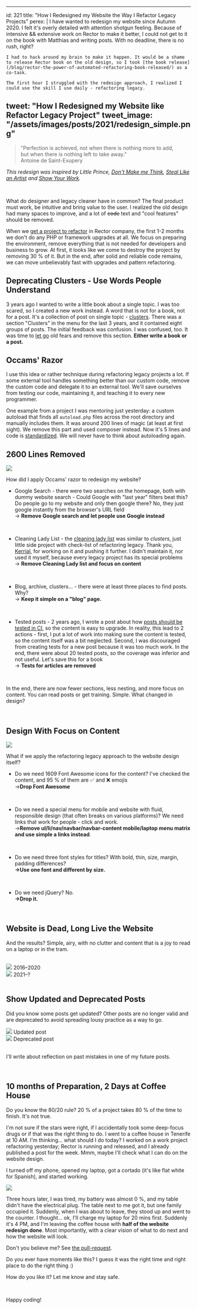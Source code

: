 
---
id: 321
title: "How I Redesigned my Website the Way I&nbsp;Refactor Legacy Projects"
perex: |
    I have wanted to redesign my website since Autumn 2020. I felt it's overly detailed with attention shotgun feeling. Because of intensive && extensive work on Rector to make it better, I could not get to it on the book with Matthias and writing posts. With no deadline, there is no rush, right?

    I had to hack around my brain to make it happen. It would be a shame to release Rector book on the old design, so I took [the book release](/blog/rector-the-power-of-automated-refactoring-book-released/) as a co-task.

    The first hour I struggled with the redesign approach, I realized I could use the skill I use daily - refactoring legacy.
tweet: "How I Redesigned my Website like Refactor Legacy Project"
tweet_image: "/assets/images/posts/2021/redesign_simple.png"
---

<blockquote class="blockquote">
    "Perfection is achieved, not when there is nothing more to add,<br>
    but when there is nothing left to take away."
    <footer class="blockquote-footer text-right">Antoine de Saint-Exupery</footer>
</blockquote>


*This redesign was inspired by Little Prince, [Don't Make me Think](https://sensible.com/), [Steal Like an Artist](/blog/2017/09/25/3-non-it-books-that-help-you-to-become-better-programmer/#steal-like-and-artist-by-austing-kleon) and [Show Your Work](https://austinkleon.com/show-your-work/).*

<br>

What do designer and legacy cleaner have in common? The final product must work, be intuitive and bring value to the user. I realized the old design had many spaces to improve, and a lot of ~~code~~ text and "cool features" should be removed.

When we [get a project to refactor](https://getrector.org/for-companies) in Rector company, the first 1-2 months we don't do any PHP or framework upgrades at all. We focus on preparing the environment, remove everything that is not needed for developers and business to grow. At first, it looks like we come to destroy the project by removing 30 % of it. But in the end, after solid and reliable code remains, we can move unbelievably fast with upgrades and pattern refactoring.

## Deprecating Clusters - Use Words People Understand

3 years ago I wanted to write a little book about a single topic. I was too scared, so I created a new work instead.
A word that is not for a book, not for a post. It's a collection of post on single topic - [clusters](/blog/2018/07/02/cluster-more-interactive-than-book-deeper-than-post/). There was a section "Clusters" in the menu for the last 3 years, and it contained eight groups of posts. The initial feedback was confusion. I was confused, too. It was time to [let go](/blog/2020/03/09/art-of-letting-go/) old fears and remove this section. **Either write a book or a post.**

## Occams' Razor

I use this idea or rather technique during refactoring legacy projects a lot. If some external tool handles something better than our custom code, remove the custom code and delegate it to an external tool. We'll save ourselves from testing our code, maintaining it, and teaching it to every new programmer.

One example from a project I was mentoring just yesterday: a custom autoload that finds all `autoload.php` files across the root directory and manually includes them. It was around 200 lines of magic (at least at first sight). We remove this part and used composer instead. Now it's 5 lines and code is [standardized](/blog/how-exception-to-the-convention-does-more-harm-than-good/). We will never have to think about autoloading again.

## 2600 Lines Removed

<img src="/assets/images/posts/2021/redesign_simple.png" class="img-thumbnail mb-5">

How did I apply Occams' razor to redesign my website?

* Google Search - there were two searches on the homepage, both with dummy website search - Could Google with "last year" filters beat this? Do people go to my website and only then google there? No, they just google instantly from the browser's URL field
  <br>→ **Remove Google search and let people use Google instead**

<br>

* Cleaning Lady List - the [cleaning lady list](/blog/2020/07/06/cleaning-lady-notes-from-class-mess-to-psr4-step-by-step-with-confidence/) was similar to *clusters*, just little side project with check-list of refactoring legacy. Thank you, [Kerrial](https://github.com/Kerrialn), for working on it and pushing it further. I didn't maintain it, nor used it myself, because every legacy project has its special problems
  <br>→ **Remove Cleaning Lady list and focus on content**

<br>

* Blog, archive, clusters... - there were at least three places to find posts. Why?
  <br>→ **Keep it simple on a "blog" page.**

<br>

* Tested posts - 2 years ago, I wrote a post about how [posts should be tested in CI](/blog/2019/09/16/why-software-articles-must-be-ci-tested/), so the content is easy to upgrade. In reality, this lead to 2 actions - first, I put a lot of work into making sure the content is tested, so the content itself was a bit neglected. Second, I was discouraged from creating tests for a new post because it was too much work. In the end, there were about 20 tested posts, so the coverage was inferior and not useful. Let's save this for a book
  <br>→  **Tests for articles are removed**

<br>

In the end, there are now fewer sections, less nesting, and more focus on content. You can read posts or get training. Simple. What changed in design?

<br>

## Design With Focus on Content

<img src="https://user-images.githubusercontent.com/924196/120992700-23c9c100-c783-11eb-8d57-e20f898b21c0.jpg" class="img-thumbnail mt-2 mb-4" style="max-width: 20em">

What if we apply the refactoring legacy approach to the website design itself?

* Do we need 1609 Font Awesome icons for the content? I've checked the content, and 95 % of them are ✅ and ❌ emojis
  <br>→**Drop Font Awesome**

<br>

* Do we need a special menu for mobile and website with fluid, responsible design (that often breaks on various platforms)? We need links that work for people - click and work.
  <br>→**Remove ul/li/nav/navbar/navbar-content mobile/laptop menu matrix and use simple a links instead**.

<br>

* Do we need three font styles for titles? With bold, thin, size, margin, padding differences?
  <br>**→Use one font and different by size.**

<br>

* Do we need jQuery? No.
  <br>**→Drop it.**

<br>

## Website is Dead, Long Live the Website

And the results? Simple, airy, with no clutter and content that is a joy to read on a laptop or in the tram.

<br>

<div class="row text-center">
    <div class="col-12 col-sm-6">
        <img src="/assets/images/posts/2021/my_website_2020.png" class="img-thumbnail rounded">
        2016&ndash;2020
    </div>
    <div class="col-12 col-sm-6">
        <img src="/assets/images/posts/2021/my_website_2021.png" class="img-thumbnail rounded">
        2021&ndash;?
    </div>
</div>


<br>

## Show Updated and Deprecated Posts

Did you know some posts get updated? Other posts are no longer valid and are deprecated to avoid spreading lousy practice as a way to go.

<div class="row text-center">
    <div class="col-12 col-sm-6">
        <img src="/assets/images/posts/2021/post_updated.png" class="img-thumbnail rounded">
        Updated post
    </div>
    <div class="col-12 col-sm-6">
        <img src="/assets/images/posts/2021/post_removed.png" class="img-thumbnail rounded">
        Deprecated post
    </div>
</div>

<br>

I'll write about reflection on past mistakes in one of my future posts.

<br>

## 10 months of Preparation, 2 Days at Coffee House

Do you know the 80/20 rule? 20 % of a project takes 80 % of the time to finish. It's not true.

I'm not sure if the stars were right, if I accidentally took some deep-focus drugs or if that was the right thing to do. I went to a coffee house in Tenerife at 10 AM. I'm thinking... what should I do today? I worked on a work project refactoring yesterday; Rector is running and released, and I already published a post for the week. Mmm, maybe I'll check what I can do on the website design.

I turned off my phone, opened my laptop, got a cortado (it's like flat white for Spanish), and started working.

<img src="https://user-images.githubusercontent.com/924196/120992704-24625780-c783-11eb-827e-c3f110c2af36.jpg" class="img-thumbnail mt-4 mb-4">

Three hours later, I was tired, my battery was almost 0 %, and my table didn't have the electrical plug. The table next to me got it, but one family occupied it. Suddenly, when I was about to leave, they stood up and went to the counter. I thought... ok, I'll charge my laptop for 20 mins first. Suddenly it's 4 PM, and I'm leaving the coffee house with **half of the website redesign done**. Most importantly, with a clear vision of what to do next and how the website will look.

Don't you believe me? See [the pull-request](https://github.com/TomasVotruba/tomasvotruba.com/pull/1200).

Do you ever have moments like this? I guess it was the right time and right place to do the right thing :)

How do you like it? Let me know and stay safe.

<br>

Happy coding!

